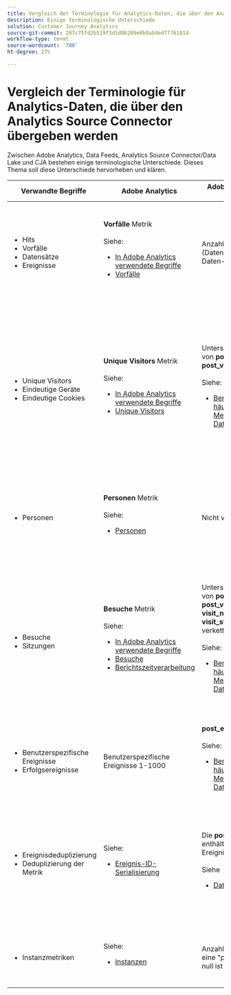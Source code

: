 ```yaml
---
title: Vergleich der Terminologie für Analytics-Daten, die über den Analytics Source Connector übergeben werden
description: Einige terminologische Unterschiede
solution: Customer Journey Analytics
source-git-commit: 287c75fd2b519f3d1d86209e0b0ab4ed7f761814
workflow-type: tm+mt
source-wordcount: '788'
ht-degree: 27%

---
```



# Vergleich der Terminologie für Analytics-Daten, die über den Analytics Source Connector übergeben werden

Zwischen Adobe Analytics, Data Feeds, Analytics Source Connector/Data Lake und CJA bestehen einige terminologische Unterschiede. Dieses Thema soll diese Unterschiede hervorheben und klären.

| Verwandte Begriffe | Adobe Analytics | Adobe Analytics Data Feeds | Analytics Source Connector/Data Lake | CJA | Hinweise |
|---|---|---|---|---|---|
| <ul><li>Hits</li><li>Vorfälle</li><li>Datensätze</li><li>Ereignisse</li></ul> | **Vorfälle** Metrik<br><br>Siehe:<ul><li>[In Adobe Analytics verwendete Begriffe](https://experienceleague.adobe.com/docs/analytics/technotes/terms.html?lang=de)</li><li>[Vorfälle](https://experienceleague.adobe.com/docs/analytics/components/metrics/occurrences.html?lang=de)</li></ul> | Anzahl der Zeilen (Datensätze) in der Daten-Feed-Datei | Anzahl der Zeilen (Datensätze) im Datensatz<br><br>Siehe:<ul><li>[Vergleichen von Adobe Analytics-Daten mit Customer Journey Analytics-Daten](https://experienceleague.adobe.com/docs/analytics-platform/using/troubleshooting/compare.html?lang=en)</li></ul> | **Veranstaltungen** Metrik | <ul><li>&quot;Treffer&quot;und &quot;Vorkommen&quot;sind in Adobe Analytics synonym.</li><li>Siehe _Benutzerspezifische Ereignisse_ unten.</li><li>Bestimmte Daten werden gefiltert, während sie den Analytics Source Connector an AEP durchlaufen. Siehe [Adobe Analytics-Daten mit CJA-Daten vergleichen](https://experienceleague.adobe.com/docs/analytics-platform/using/troubleshooting/compare.html?lang=en) |
| <ul><li>Unique Visitors</li><li>Eindeutige Geräte</li><li>Eindeutige Cookies</li></ul> | **Unique Visitors** Metrik<br><br>Siehe:<ul><li>[In Adobe Analytics verwendete Begriffe](https://experienceleague.adobe.com/docs/analytics/technotes/terms.html?lang=en)</li><li>[Unique Visitors](https://experienceleague.adobe.com/docs/analytics/components/metrics/unique-visitors.html?lang=de)</li></ul> | Unterschiedliche Werte von **post\_visid\_high &amp; post\_visid\_low** verkettet.<br><br>Siehe:<ul><li>[Berechnung von häufig verwendeten Metriken mithilfe von Daten-Feeds](https://experienceleague.adobe.com/docs/analytics/export/analytics-data-feed/data-feed-contents/datafeeds-calculate.html?lang=en)</li></ul> | Count distinct of **endUserIDs.\_experience.aaid.id** | **Personen** Metrik, wenn **endUserIDs.\_experience.aaid.id** als Personen-ID ausgewählt ist. | <ul><li>Ein &quot;Besucher&quot;in Adobe Analytics ist normalerweise mit einer &quot;Gerätekennung&quot;wie einem Cookie verknüpft. AAID ist die primäre Gerätekennung in Adobe Analytics, nicht ECID. Siehe auch [AAID, ECID, AACUSTOMID und der Analytics Source Connector](https://experienceleague.adobe.com/docs/analytics-platform/using/cja-overview/compare-aa-cja/aaid-ecid-adc.html?lang=en).</li><li>&quot;Besucher&quot;ist keine vordefinierte Metrik in CJA. Aber wenn Sie **endUserIDs.\_experience.aaid.id** als Personen-ID bezeichnet, entspricht die Metrik für Personen in CJA ungefähr den Unique Visitors in Adobe Analytics.</li></ul> |
| <ul><li>Personen</li></ul> | **Personen** Metrik<br><br> Siehe:<ul><li>[Personen](https://experienceleague.adobe.com/docs/analytics/components/metrics/people.html?lang=de)</li></ul> | Nicht verfügbar | Count distinct of **_\&lt;path>_.stitchedId**(nur in zugeordneten Datensätzen verfügbar) | **Metrik für Personen** | <ul><li>Die Metrik für Personen in CJA entspricht der Anzahl der Personen-IDs. Je nachdem, was Sie in der CJA-Verbindung als Personen-ID auswählen, kann die Metrik für Personen verschiedene Bedeutungen haben.</ul></li> |
| <ul><li>Besuche</li><li>Sitzungen</li></ul> | **Besuche** Metrik<br><br>Siehe:<ul><li>[In Adobe Analytics verwendete Begriffe](https://experienceleague.adobe.com/docs/analytics/technotes/terms.html?lang=en)</li><li>[Besuche](https://experienceleague.adobe.com/docs/analytics/components/metrics/visits.html?lang=de)</li><li>[Berichtszeitverarbeitung](https://experienceleague.adobe.com/docs/analytics/components/virtual-report-suites/vrs-report-time-processing.html?lang=de)</ul></li> | Unterschiedliche Werte von **post\_visid\_high, post\_visid\_low, visit\_num &amp; visit\_start\_time\_gmt** verkettet.<br><br>Siehe:<ul><li>[Berechnung von häufig verwendeten Metriken mithilfe von Daten-Feeds](https://experienceleague.adobe.com/docs/analytics/export/analytics-data-feed/data-feed-contents/datafeeds-calculate.html?lang=en)</li></ul> | Nicht verfügbar | **Sitzungen** Metrik | <ul><li>Bei der Berichtszeitverarbeitung in Virtual Report Suites von Adobe Analytics und CJA-Datenansichten ist das Konzept eines Besuchs (einer Sitzung) konfigurierbar. Daher kann die Anzahl der Besuche (Sitzungen) je nach angewendeter Definition von Umgebung variieren. Siehe auch [Vergleich der Datenverarbeitung über Adobe Analytics- und CJA-Berichterstellungsfunktionen hinweg](https://experienceleague.adobe.com/docs/analytics-platform/using/cja-overview/compare-aa-cja/data-processing-comparisons.html?lang=en) und [Virtual Report Suites, Datenansichten, AEP-Sandboxes und der Analytics Source Connector](https://experienceleague.adobe.com/docs/analytics-platform/using/cja-overview/compare-aa-cja/vrs-dataview-sandbox-adc.html?lang=en). |
| <ul><li>Benutzerspezifische Ereignisse</li><li>Erfolgsereignisse</li></ul> | Benutzerspezifische Ereignisse 1-1000 | **post\_events\_list**<br><br> Siehe:<ul><li>[Berechnung von häufig verwendeten Metriken mithilfe von Daten-Feeds](https://experienceleague.adobe.com/docs/analytics/export/analytics-data-feed/data-feed-contents/datafeeds-calculate.html?lang=en) | **\_experience.analytics.<ul>event1to100.event1 **bis<br>** event901to1000.event1000 **</ul> | **\_experience.analytics.<ul>event1to100.event1 **bis<br>** event901to1000.event1000 **</ul> | <ul><li>Ein &quot;Ereignis&quot;in Adobe Analytics ist ein [Erfolgsereignis](https://experienceleague.adobe.com/docs/analytics/components/metrics/custom-events.html?lang=de) (benutzerdefiniertes Ereignis), das in einer Adobe Analytics-Bildanforderung festgelegt wurde (Datenerfassungs-Server-Aufruf).</ul> |
| <ul><li>Ereignisdeduplizierung</li><li>Deduplizierung der Metrik</ul></li> | Siehe:<ul><li>[Ereignis-ID-Serialisierung](https://experienceleague.adobe.com/docs/analytics/implementation/vars/page-vars/events/event-serialization.html?lang=en)</li></ul> | Die **post_events_list** enthält deduplizierte Ereignismetriken.<br><br>Siehe <ul><li>[Datenspaltenreferenz](https://experienceleague.adobe.com/docs/analytics/export/analytics-data-feed/data-feed-contents/datafeeds-reference.html?lang=en). </ul></li> | Nicht verfügbar | Siehe:<ul><li>[Metrik-Deduplizierung – Komponenteneinstellungen](https://experienceleague.adobe.com/docs/analytics-platform/using/cja-dataviews/component-settings/metric-deduplication.html?lang=de) | <ul><li>Die Deduplizierung von Ereignissen/Metriken in Adobe Analytics unterscheidet sich geringfügig von CJA. In Adobe Analytics erfolgt die Deduplizierung zur Datenverarbeitungszeit. In CJA erfolgt eine Deduplizierung zur Berichtslaufzeit, was mehr Flexibilität bietet. Deduplizierte Metriken unterscheiden sich möglicherweise geringfügig in Adobe Analytics oder CJA.</li></ul> |
| <ul><li>Instanzmetriken</li></ul> | Siehe:<ul><li>[Instanzen](https://experienceleague.adobe.com/docs/analytics/components/metrics/instances.html?lang=en) | Anzahl der Male, wenn eine &quot;pre&quot;-Variable nicht null ist (z. B. eVar1). | Anzahl der Male, wenn eine &quot;mid&quot;-Variable nicht null ist (z. B. **\_experience.analytics.<br>customDimensions.eVars.eVar1**). | **Instanzen** Metriken | <ul><li>Instanzen sind normalerweise mit Prop- und eVar-Spalten verknüpft, um zu bestimmen, wie oft die Variable festgelegt wurde. |